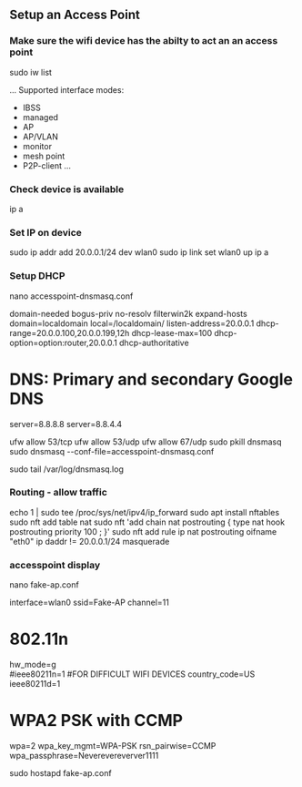 ## Setup an Access Point


### Make sure the wifi device has the abilty to act an an access point

sudo iw list

...
Supported interface modes:
* IBSS
* managed
* AP
* AP/VLAN
* monitor
* mesh point
* P2P-client
...

### Check device is available
ip a

### Set IP on device
sudo ip addr add 20.0.0.1/24 dev wlan0
sudo ip link set wlan0 up
ip a

### Setup DHCP

nano accesspoint-dnsmasq.conf

domain-needed
bogus-priv
no-resolv
filterwin2k
expand-hosts
domain=localdomain
local=/localdomain/
listen-address=20.0.0.1
dhcp-range=20.0.0.100,20.0.0.199,12h
dhcp-lease-max=100
dhcp-option=option:router,20.0.0.1
dhcp-authoritative
# DNS: Primary and secondary Google DNS
server=8.8.8.8
server=8.8.4.4

ufw allow 53/tcp
ufw allow 53/udp
ufw allow 67/udp
sudo pkill dnsmasq
sudo dnsmasq --conf-file=accesspoint-dnsmasq.conf

sudo tail /var/log/dnsmasq.log

### Routing -  allow traffic

echo 1 | sudo tee /proc/sys/net/ipv4/ip_forward
sudo apt install nftables
sudo nft add table nat
sudo nft 'add chain nat postrouting { type nat hook postrouting priority 100 ; }'
sudo nft add rule ip nat postrouting oifname "eth0" ip daddr != 20.0.0.1/24 masquerade


### accesspoint display

nano fake-ap.conf

interface=wlan0
ssid=Fake-AP
channel=11  
# 802.11n
hw_mode=g   
#ieee80211n=1
#FOR DIFFICULT WIFI DEVICES
country_code=US
ieee80211d=1
# WPA2 PSK with CCMP
wpa=2
wpa_key_mgmt=WPA-PSK
rsn_pairwise=CCMP
wpa_passphrase=Neverevereverver1111

sudo hostapd fake-ap.conf
















